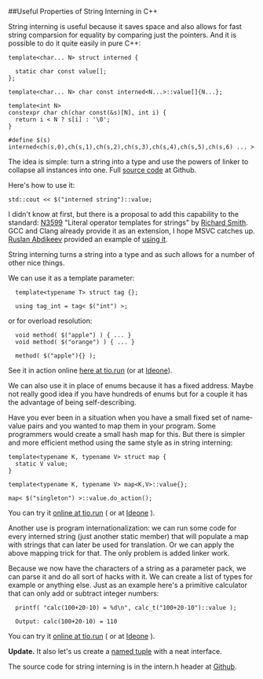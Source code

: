 
##Useful Properties of String Interning in C++

  String interning is useful because it saves space and also allows for fast string comparsion
  for equality by comparing just the pointers. And it is possible to do it quite easily in pure
  C++:

    template<char... N> struct interned {
      
      static char const value[];
    };
    
    template<char... N> char const interned<N...>::value[]{N...};
    
    template<int N>
    constexpr char ch(char const(&s)[N], int i) {
      return i < N ? s[i] : '\0';
    }
    
    #define $(s) interned<ch(s,0),ch(s,1),ch(s,2),ch(s,3),ch(s,4),ch(s,5),ch(s,6) ... >

  The idea is simple: turn a string into a type and use the powers of linker to collapse all
  instances into one. Full [source code][intern] at Github.

  Here's how to use it:

    std::cout << $("interned string")::value;

  I didn't know at first, but there is a proposal to add this capability to the standard:
  [N3599][] "Literal operator templates for strings" by [Richard Smith][rich]. GCC and Clang 
  already provide it as an extension, I hope MSVC catches up. [Ruslan Abdikeev][a] provided an 
  example of [using it][gista1].

  String interning turns a string into a type and as such allows for a number of other nice things.

  We can use it as a template parameter:

      template<typename T> struct tag {};
      
      using tag_int = tag< $("int") >;

  or for overload resolution:

      void method( $("apple") ) { ... }
      void method( $("orange") ) { ... }
      
      method( $("apple"){} );

  See it in action online [here at tio.run][i-tio] (or at [Ideone][i-ide]).

  We can also use it in place of enums because it has a fixed address. Maybe not really good idea 
  if you have hundreds of enums but for a couple it has the advantage of being self-describing.

  Have you ever been in a situation when you have a small fixed set of name-value pairs and you
  wanted to map them in your program. Some programmers would create a small hash map for this.
  But there is simpler and more efficient method using the same style as in string interning:

    template<typename K, typename V> struct map {
      static V value;
    }
    
    template<typename K, typename V> map<K,V>::value{};
    
    map< $("singleton") >::value.do_action();

  You can try it [online at tio.run][m-tio] ( or at [Ideone][m-ide] ).

  Another use is program internationalization: we can run some code for every interned string 
  (just another static member) that will populate a map with strings that can later be used
  for translation. Or we can apply the above mapping trick for that. The only problem is added
  linker work.

  Because we now have the characters of a string as a parameter pack, we can parse it and do all 
  sort of hacks with it. We can create a list of types for example or anything else. Just as an 
  example here's a primitive calculator that can only add or subtract integer numbers:

      printf( "calc(100+20-10) = %d\n", calc_t("100+20-10")::value );
      
      Output: calc(100+20-10) = 110

  You can try it [online at tio.run][c-tio] ( or at [Ideone][c-ide] ).

  **Update.** It also let's us create a [named tuple][nuple] with a neat interface.

  The source code for string interning is in the intern.h header at [Github][intern].


  [intern]: https://github.com/alexpolt/luple "C++ String Interning"
  [rich]: https://twitter.com/zygoloid "Richard Smith"
  [a]: https://twitter.com/aruslan "Ruslan Abdikeev"
  [gista1]: https://gist.github.com/alexpolt/532b48b9353e98e276b79296ec9f4ab6 "C++ String Interning"
  [N3599]: http://open-std.org/JTC1/SC22/WG21/docs/papers/2013/n3599.html "Literal operator templates for strings"
  [i-tio]: https://goo.gl/LfDTZ3 "C++ String Interning Online Example"
  [i-ide]: https://ideone.com/Dh6az7 "C++ String Interning Online Example"
  [m-tio]: https://goo.gl/ghbfQK "Linkin Using String Interning"
  [m-ide]: https://ideone.com/A9Vk6q "Linkin Using String Interning"
  [c-tio]: https://goo.gl/5gJ3vB "C++ String Interning Calculator Example"
  [c-ide]: https://ideone.com/tDWfwI "C++ String Interning Calculator"
  [nuple]: named-tuple.html "nuple: a Named Tuple"


